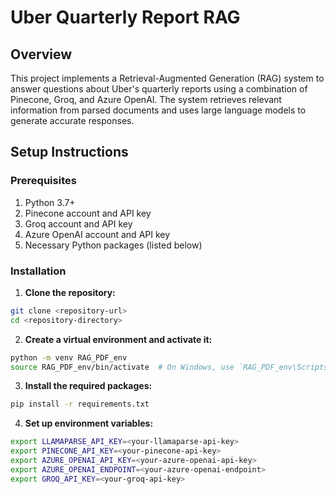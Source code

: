 # Uber Quarterly Report RAG

## Overview

This project implements a Retrieval-Augmented Generation (RAG) system to answer questions about Uber's quarterly reports using a combination of Pinecone, Groq, and Azure OpenAI. The system retrieves relevant information from parsed documents and uses large language models to generate accurate responses.

## Setup Instructions

### Prerequisites

1. Python 3.7+
2. Pinecone account and API key
3. Groq account and API key
4. Azure OpenAI account and API key
5. Necessary Python packages (listed below)

### Installation

1. **Clone the repository:**

```bash
git clone <repository-url>
cd <repository-directory>

```

2. **Create a virtual environment and activate it:**
```bash
python -m venv RAG_PDF_env
source RAG_PDF_env/bin/activate  # On Windows, use `RAG_PDF_env\Scripts\activate`
```
3. **Install the required packages:**
```bash
pip install -r requirements.txt
```

4. **Set up environment variables:**
```bash
export LLAMAPARSE_API_KEY=<your-llamaparse-api-key>
export PINECONE_API_KEY=<your-pinecone-api-key>
export AZURE_OPENAI_API_KEY=<your-azure-openai-api-key>
export AZURE_OPENAI_ENDPOINT=<your-azure-openai-endpoint>
export GROQ_API_KEY=<your-groq-api-key>
```